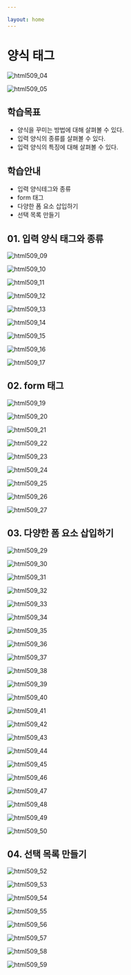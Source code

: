 ```yaml
---

layout: home
---
```


# 양식 태그











![html509_04](./img/html509_04.png)

![html509_05](./img/html509_05.png)



## 학습목표

* 양식을 꾸미는 방법에 대해 살펴볼 수 있다.
* 입력 양식의 종류를 살펴볼 수 있다.
* 입력 양식의 특징에 대해 살펴볼 수 있다.



## 학습안내

* 입력 양식테그와 종류
* form 태그
* 다양한 폼 요소 삽입하기
* 선택 목록 만들기



## 01. 입력 양식 태그와 종류







![html509_09](./img/html509_09.png)

![html509_10](./img/html509_10.png)

![html509_11](./img/html509_11.png)

![html509_12](./img/html509_12.png)

![html509_13](./img/html509_13.png)

![html509_14](./img/html509_14.png)

![html509_15](./img/html509_15.png)

![html509_16](./img/html509_16.png)

![html509_17](./img/html509_17.png)



## 02. form 태그







![html509_19](./img/html509_19.png)

![html509_20](./img/html509_20.png)

![html509_21](./img/html509_21.png)

![html509_22](./img/html509_22.png)

![html509_23](./img/html509_23.png)

![html509_24](./img/html509_24.png)

![html509_25](./img/html509_25.png)

![html509_26](./img/html509_26.png)

![html509_27](./img/html509_27.png)



## 03. 다양한 폼 요소 삽입하기







![html509_29](./img/html509_29.png)

![html509_30](./img/html509_30.png)

![html509_31](./img/html509_31.png)

![html509_32](./img/html509_32.png)

![html509_33](./img/html509_33.png)

![html509_34](./img/html509_34.png)

![html509_35](./img/html509_35.png)

![html509_36](./img/html509_36.png)

![html509_37](./img/html509_37.png)

![html509_38](./img/html509_38.png)

![html509_39](./img/html509_39.png)

![html509_40](./img/html509_40.png)

![html509_41](./img/html509_41.png)

![html509_42](./img/html509_42.png)

![html509_43](./img/html509_43.png)

![html509_44](./img/html509_44.png)

![html509_45](./img/html509_45.png)

![html509_46](./img/html509_46.png)

![html509_47](./img/html509_47.png)

![html509_48](./img/html509_48.png)

![html509_49](./img/html509_49.png)

![html509_50](./img/html509_50.png)



## 04. 선택 목록 만들기







![html509_52](./img/html509_52.png)

![html509_53](./img/html509_53.png)

![html509_54](./img/html509_54.png)

![html509_55](./img/html509_55.png)

![html509_56](./img/html509_56.png)

![html509_57](./img/html509_57.png)

![html509_58](./img/html509_58.png)

![html509_59](./img/html509_59.png)








